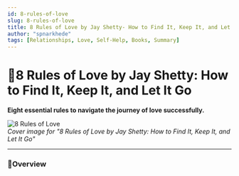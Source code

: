 ```yaml
---
id: 8-rules-of-love
slug: 8-rules-of-love
title: 8 Rules of Love by Jay Shetty- How to Find It, Keep It, and Let It Go
author: "spnarkhede"
tags: [Relationships, Love, Self-Help, Books, Summary]
---
```


# 📒8 Rules of Love by Jay Shetty: How to Find It, Keep It, and Let It Go

**Eight essential rules to navigate the journey of love successfully.**

![8 Rules of Love](/books/covers/eightRulesOfLove.jpg)  
*Cover image for "8 Rules of Love by Jay Shetty: How to Find It, Keep It, and Let It Go"*

---

### 📖Overview